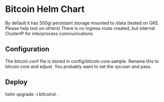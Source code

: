 # Bitcoin Helm Chart

By default it has 500gi persistant storage mounted to /data (tested on GKE. Please help test on others)
There is no ingress route created, but internal ClusterIP for interprocess communications

## Configuration
The bitcoin.conf file is stored in config/bitcoin.core.sample. Rename this to bitcoin.core and adjust. You probably want to set the rpcuser and pass.

## Deploy
helm upgrade -i bitcoind .
